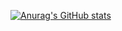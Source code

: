 [![Anurag's GitHub stats](https://github-readme-stats.vercel.app/api?username=alexanderrotariu)](https://github.com/alexanderrotariu/github-readme-stats)

